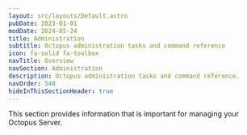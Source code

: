 ```yaml
---
layout: src/layouts/Default.astro
pubDate: 2023-01-01
modDate: 2024-05-24
title: Administration
subtitle: Octopus administration tasks and command reference
icon: fa-solid fa-toolbox
navTitle: Overview
navSection: Administration
description: Octopus administration tasks and command reference.
navOrder: 540
hideInThisSectionHeader: true
---
```


This section provides information that is important for managing your Octopus Server.
